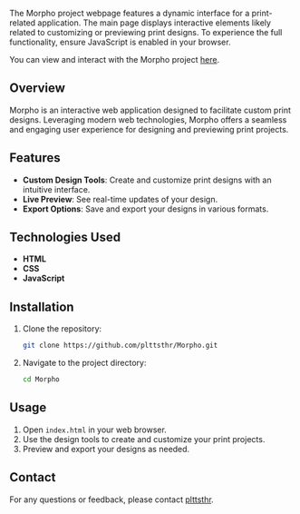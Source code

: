 The Morpho project webpage features a dynamic interface for a print-related application. The main page displays interactive elements likely related to customizing or previewing print designs. To experience the full functionality, ensure JavaScript is enabled in your browser.

You can view and interact with the Morpho project [here](https://plttsthr.github.io/Morpho/).

## Overview
Morpho is an interactive web application designed to facilitate custom print designs. Leveraging modern web technologies, Morpho offers a seamless and engaging user experience for designing and previewing print projects.

## Features
- **Custom Design Tools**: Create and customize print designs with an intuitive interface.
- **Live Preview**: See real-time updates of your design.
- **Export Options**: Save and export your designs in various formats.

## Technologies Used
- **HTML**
- **CSS**
- **JavaScript**

## Installation
1. Clone the repository:
   ```sh
   git clone https://github.com/plttsthr/Morpho.git
   ```
2. Navigate to the project directory:
   ```sh
   cd Morpho
   ```

## Usage
1. Open `index.html` in your web browser.
2. Use the design tools to create and customize your print projects.
3. Preview and export your designs as needed.

## Contact
For any questions or feedback, please contact [plttsthr](https://github.com/plttsthr).
```
